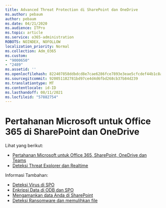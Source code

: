 ```yaml
---
title: Advanced Threat Protection di SharePoint dan OneDrive
ms.author: pebaum
author: pebaum
ms.date: 04/21/2020
ms.audience: ITPro
ms.topic: article
ms.service: o365-administration
ROBOTS: NOINDEX, NOFOLLOW
localization_priority: Normal
ms.collection: Adm_O365
ms.custom:
- "9000650"
- "2489"
ms.assetid: ''
ms.openlocfilehash: 822407858ddbdcd8e7cae6286fce7893e3eae5cfcdef44b1c8ad332c67a3ee77
ms.sourcegitcommit: 920051182781bd97ce4d4d6fbd268cb37b84d239
ms.translationtype: MT
ms.contentlocale: id-ID
ms.lasthandoff: 08/11/2021
ms.locfileid: "57882754"
---
```

# <a name="microsoft-defender-for-office-365-in-sharepoint-and-onedrive"></a>Pertahanan Microsoft untuk Office 365 di SharePoint dan OneDrive

Lihat yang berikut:
- [Pertahanan Microsoft untuk Office 365, SharePoint, OneDrive dan Teams](https://docs.microsoft.com/microsoft-365/security/office-365-security/atp-for-spo-odb-and-teams)
- [Deteksi Threat Explorer dan Realtime](https://docs.microsoft.com/microsoft-365/security/office-365-security/threat-explorer-views)


Informasi Tambahan:

- [Deteksi Virus di SPO](https://docs.microsoft.com/microsoft-365/security/office-365-security/virus-detection-in-spo)</br>
- [Enkripsi Data di ODB dan SPO](https://docs.microsoft.com/microsoft-365/compliance/data-encryption-in-odb-and-spo)</br>
- [Mengamankan data Anda di SharePoint](https://docs.microsoft.com/sharepoint/safeguarding-your-data)</br>
- [Deteksi Ransomware dan memulihkan file](https://support.office.com/article/Ransomware-detection-and-recovering-your-files-0d90ec50-6bfd-40f4-acc7-b8c12c73637f)